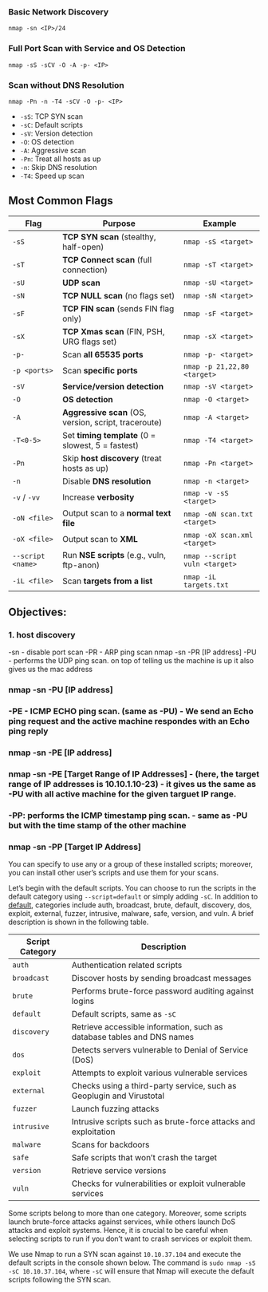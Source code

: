 ### Basic Network Discovery

```
nmap -sn <IP>/24
```
  
### Full Port Scan with Service and OS Detection

```
nmap -sS -sCV -O -A -p- <IP>
```
  
### Scan without DNS Resolution

```
nmap -Pn -n -T4 -sCV -O -p- <IP>
```

- `-sS`: TCP SYN scan
- `-sC`: Default scripts
- `-sV`: Version detection
- `-O`: OS detection
- `-A`: Aggressive scan
- `-Pn`: Treat all hosts as up
- `-n`: Skip DNS resolution
- `-T4`: Speed up scan

## Most Common Flags

| **Flag**          | **Purpose**                                           | **Example**                   |
| ----------------- | ----------------------------------------------------- | ----------------------------- |
| `-sS`             | **TCP SYN scan** (stealthy, half-open)                | `nmap -sS <target>`           |
| `-sT`             | **TCP Connect scan** (full connection)                | `nmap -sT <target>`           |
| `-sU`             | **UDP scan**                                          | `nmap -sU <target>`           |
| `-sN`             | **TCP NULL scan** (no flags set)                      | `nmap -sN <target>`           |
| `-sF`             | **TCP FIN scan** (sends FIN flag only)                | `nmap -sF <target>`           |
| `-sX`             | **TCP Xmas scan** (FIN, PSH, URG flags set)           | `nmap -sX <target>`           |
| `-p-`             | Scan **all 65535 ports**                              | `nmap -p- <target>`           |
| `-p <ports>`      | Scan **specific ports**                               | `nmap -p 21,22,80 <target>`   |
| `-sV`             | **Service/version detection**                         | `nmap -sV <target>`           |
| `-O`              | **OS detection**                                      | `nmap -O <target>`            |
| `-A`              | **Aggressive scan** (OS, version, script, traceroute) | `nmap -A <target>`            |
| `-T<0-5>`         | Set **timing template** (0 = slowest, 5 = fastest)    | `nmap -T4 <target>`           |
| `-Pn`             | Skip **host discovery** (treat hosts as up)           | `nmap -Pn <target>`           |
| `-n`              | Disable **DNS resolution**                            | `nmap -n <target>`            |
| `-v` / `-vv`      | Increase **verbosity**                                | `nmap -v -sS <target>`        |
| `-oN <file>`      | Output scan to a **normal text file**                 | `nmap -oN scan.txt <target>`  |
| `-oX <file>`      | Output scan to **XML**                                | `nmap -oX scan.xml <target>`  |
| `--script <name>` | Run **NSE scripts** (e.g., vuln, ftp-anon)            | `nmap --script vuln <target>` |
| `-iL <file>`      | Scan **targets from a list**                          | `nmap -iL targets.txt`        |
## Objectives:
### 1. host discovery
  
-sn - disable port scan
-PR - ARP ping scan
nmap -sn -PR [IP address]
-PU - performs the UDP ping scan. on top of telling us the machine is up it also gives us the mac address

### nmap -sn -PU [IP address]

### -PE - ICMP ECHO ping scan. (same as -PU) - We send an Echo ping request and the active machine respondes with an Echo ping reply

### nmap -sn -PE [IP address]

### nmap -sn -PE [Target Range of IP Addresses] - (here, the target range of IP addresses is 10.10.1.10-23) - it gives us the same as -PU with all active machine for the given targuet IP range.

### -PP: performs the ICMP timestamp ping scan. - same as -PU but with the time stamp of the other machine

### nmap -sn -PP [Target IP Address]

You can specify to use any or a group of these installed scripts; moreover, you can install other user’s scripts and use them for your scans.

Let’s begin with the default scripts.
You can choose to run the scripts in the default category using `--script=default` or simply adding `-sC`.
In addition to [default](https://nmap.org/nsedoc/categories/default.html), categories include auth, broadcast, brute, default, discovery, dos, exploit, external, fuzzer, intrusive, malware, safe, version, and vuln. A brief description is shown in the following table.

| Script Category | Description                                                            |
| --------------- | ---------------------------------------------------------------------- |
| `auth`          | Authentication related scripts                                         |
| `broadcast`     | Discover hosts by sending broadcast messages                           |
| `brute`         | Performs brute-force password auditing against logins                  |
| `default`       | Default scripts, same as `-sC`                                         |
| `discovery`     | Retrieve accessible information, such as database tables and DNS names |
| `dos`           | Detects servers vulnerable to Denial of Service (DoS)                  |
| `exploit`       | Attempts to exploit various vulnerable services                        |
| `external`      | Checks using a third-party service, such as Geoplugin and Virustotal   |
| `fuzzer`        | Launch fuzzing attacks                                                 |
| `intrusive`     | Intrusive scripts such as brute-force attacks and exploitation         |
| `malware`       | Scans for backdoors                                                    |
| `safe`          | Safe scripts that won’t crash the target                               |
| `version`       | Retrieve service versions                                              |
| `vuln`          | Checks for vulnerabilities or exploit vulnerable services              |

Some scripts belong to more than one category. Moreover, some scripts launch brute-force attacks against services, while others launch DoS attacks and exploit systems. Hence, it is crucial to be careful when selecting scripts to run if you don’t want to crash services or exploit them.

We use Nmap to run a SYN scan against `10.10.37.104` and execute the default scripts in the console shown below.
The command is `sudo nmap -sS -sC 10.10.37.104`, where `-sC` will ensure that Nmap will execute the default scripts following the SYN scan.


